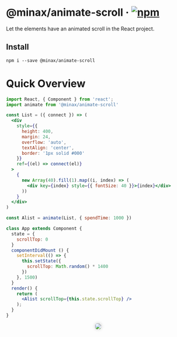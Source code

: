# @minax/animate-scroll &middot; [![npm](https://img.shields.io/npm/v/@minax/animate-scroll.svg)](https://www.npmjs.com/package/@minax/animate-scroll)
Let the elements have an animated scroll in the React project.

## Install
`
npm i --save @minax/animate-scroll
`

# Quick Overview
``` jsx
import React, { Component } from 'react';
import animate from '@minax/animate-scroll'

const List = ({ connect }) => (
  <div
    style={{
      height: 400,
      margin: 24,
      overflow: 'auto',
      textAlign: 'center',
      border: '1px solid #000'
    }}
    ref={(el) => connect(el)}
  >
    {
      new Array(40).fill(1).map((i, index) => (
        <div key={index} style={{ fontSize: 40 }}>{index}</div>
      ))
    }
  </div>
)

const Alist = animate(List, { spendTime: 1000 })

class App extends Component {
  state = {
    scrollTop: 0
  }
  componentDidMount () {
    setInterval(() => {
      this.setState({
        scrollTop: Math.random() * 1400
      })
    }, 1500)
  }
  render() {
    return (
      <Alist scrollTop={this.state.scrollTop} />
    );
  }
}
```

<p align="center">
  <img src="./docs/images/1.gif" style="border-radius: 5px; box-shadow: 0 0 10px rgba(0, 0, 0, .2)" />
</p>

